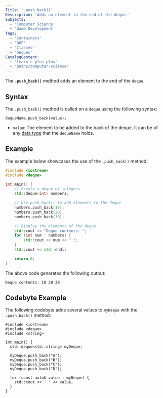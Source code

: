 ```yaml
---
Title: '.push_back()'
Description: 'Adds an element to the end of the deque.'
Subjects:
  - 'Computer Science'
  - 'Game Development'
Tags:
  - 'Containers'
  - 'OOP'
  - 'Classes'
  - 'Deques'
CatalogContent:
  - 'learn-c-plus-plus'
  - 'paths/computer-science'
---
```


The **`.push_back()`** method adds an element to the end of the `deque`.

## Syntax

The `.push_back()` method is called on a `deque` using the following syntax:

```pseudo
dequeName.push_back(value);
```

- `value`: The element to be added to the back of the deque. It can be of any [data type](https://www.codecademy.com/resources/docs/cpp/data-types) that the `dequeName` holds.

## Example

The example below showcases the use of the `.push_back()` method:

```cpp
#include <iostream>
#include <deque>

int main() {
    // Create a deque of integers
    std::deque<int> numbers;

    // Use push_back() to add elements to the deque
    numbers.push_back(10);
    numbers.push_back(20);
    numbers.push_back(30);

    // Display the elements of the deque
    std::cout << "Deque contents: ";
    for (int num : numbers) {
        std::cout << num << " ";
    }
    std::cout << std::endl;

    return 0;
}
```

The above code generates the following output:

```shell
Deque contents: 10 20 30
```

## Codebyte Example

The following codebyte adds several values to `myDeque` with the `.push_back()` method:

```codebyte/cpp
#include <iostream>
#include <deque>
#include <string>

int main() {
  std::deque<std::string> myDeque;

  myDeque.push_back("A");
  myDeque.push_back("B");
  myDeque.push_back("C");
  myDeque.push_back("D");

  for (const auto& value : myDeque) {
    std::cout << ' ' << value;
  }
}
```
